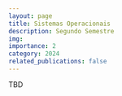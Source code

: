 ```yaml
---
layout: page
title: Sistemas Operacionais
description: Segundo Semestre
img: 
importance: 2
category: 2024
related_publications: false
---
```


TBD